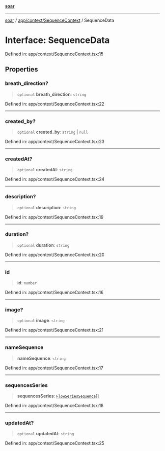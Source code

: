 [**soar**](../../../../README.md)

***

[soar](../../../../modules.md) / [app/context/SequenceContext](../README.md) / SequenceData

# Interface: SequenceData

Defined in: app/context/SequenceContext.tsx:15

## Properties

### breath\_direction?

> `optional` **breath\_direction**: `string`

Defined in: app/context/SequenceContext.tsx:22

***

### created\_by?

> `optional` **created\_by**: `string` \| `null`

Defined in: app/context/SequenceContext.tsx:23

***

### createdAt?

> `optional` **createdAt**: `string`

Defined in: app/context/SequenceContext.tsx:24

***

### description?

> `optional` **description**: `string`

Defined in: app/context/SequenceContext.tsx:19

***

### duration?

> `optional` **duration**: `string`

Defined in: app/context/SequenceContext.tsx:20

***

### id

> **id**: `number`

Defined in: app/context/SequenceContext.tsx:16

***

### image?

> `optional` **image**: `string`

Defined in: app/context/SequenceContext.tsx:21

***

### nameSequence

> **nameSequence**: `string`

Defined in: app/context/SequenceContext.tsx:17

***

### sequencesSeries

> **sequencesSeries**: [`FlowSeriesSequence`](../../AsanaSeriesContext/interfaces/FlowSeriesSequence.md)[]

Defined in: app/context/SequenceContext.tsx:18

***

### updatedAt?

> `optional` **updatedAt**: `string`

Defined in: app/context/SequenceContext.tsx:25
